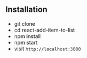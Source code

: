 ## Installation

- git clone
- cd react-add-item-to-list
- npm install
- npm start
- visit `http://localhost:3000`

